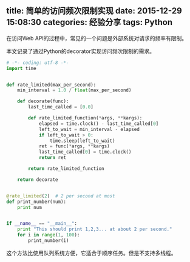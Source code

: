 title: 简单的访问频次限制实现
date: 2015-12-29 15:08:30
categories: 经验分享
tags: Python
---

在访问Web API的过程中，常见的一个问题是外部系统对请求的频率有限制。

本文记录了通过Python的decorator实现访问频次限制的需求。

``` Python
# -*- coding: utf-8 -*-
import time


def rate_limited(max_per_second):
    min_interval = 1.0 / float(max_per_second)

    def decorate(func):
        last_time_called = [0.0]

        def rate_limited_function(*args, **kargs):
            elapsed = time.clock() - last_time_called[0]
            left_to_wait = min_interval - elapsed
            if left_to_wait > 0:
                time.sleep(left_to_wait)
            ret = func(*args, **kargs)
            last_time_called[0] = time.clock()
            return ret

        return rate_limited_function

    return decorate


@rate_limited(2)  # 2 per second at most
def print_number(num):
    print num


if __name__ == "__main__":
    print "This should print 1,2,3... at about 2 per second."
    for i in range(1, 100):
        print_number(i)
```

这个方法比使用队列系统方便，它适合于顺序任务。但是不支持多线程。